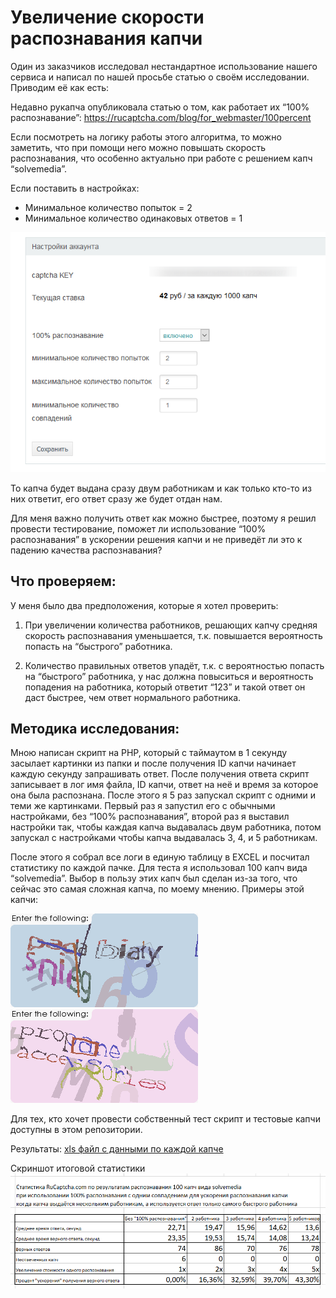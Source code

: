 # Увеличение скорости распознавания капчи

Один из заказчиков исследовал нестандартное использование нашего сервиса  и написал по нашей просьбе статью о своём исследовании. Приводим её как есть:

Недавно рукапча опубликовала статью о том, как работает их “100% распознавание”: https://rucaptcha.com/blog/for_webmaster/100percent

Если посмотреть на логику работы этого алгоритма, то можно заметить, что при помощи него можно повышать скорость распознавания, что особенно актуально при работе с решением капч “solvemedia”.


Если поставить в настройках:

* Минимальное количество попыток = 2
* Минимальное количество одинаковых ответов = 1

![Настройки](settings.png)

То капча будет выдана сразу двум работникам и как только кто-то из них ответит, его ответ сразу же будет отдан нам.

Для меня важно получить ответ как можно быстрее, поэтому я решил провести тестирование, поможет ли использование “100% распознавания” в ускорении решения капчи и не приведёт ли это к падению качества распознавания?


## Что проверяем:
У меня было два предположения, которые я хотел проверить:

1. При увеличении количества работников, решающих капчу средняя скорость распознавания уменьшается, т.к. повышается вероятность попасть на “быстрого” работника.

2. Количество правильных ответов упадёт, т.к. с вероятностью попасть на “быстрого” работника, у нас должна повыситься и вероятность попадения на работника, который ответит “123” и такой ответ он даст быстрее, чем ответ нормального работника.


## Методика исследования:
Мною написан скрипт на PHP, который с таймаутом в 1 секунду засылает картинки из папки и после получения ID капчи начинает каждую секунду запрашивать ответ. После получения ответа скрипт записывает в лог  имя файла, ID капчи, ответ на неё и время за которое она была распознана.
После этого я 5 раз запускал скрипт с одними и теми же картинками. Первый раз я запустил его с обычными настройками, без “100% распознавания”, второй раз я выставил настройки так, чтобы каждая капча выдавалась двум работника, потом запускал  с настройками чтобы капча выдавалась  3, 4, и 5 работникам.

После этого я собрал все логи в единую таблицу в EXCEL и  посчитал статистику по каждой пачке. 
Для теста я использовал 100 капч вида “solvemedia”. Выбор в пользу этих капч был сделан из-за того, что сейчас это самая сложная капча, по моему мнению. Примеры этой капчи:

![Пример капчи](captcha1.gif)
![Пример капчи](captcha2.gif)

Для тех, кто хочет провести собственный тест скрипт и тестовые капчи доступны в этом репозитории.

Результаты:
[xls файл с данными по каждой капче](rucaptcha100percent.xlsx)

Скриншот итоговой статистики
![Статистика](stats.png)







